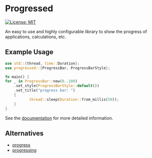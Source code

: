 # Progressed

[![License: MIT](https://img.shields.io/badge/License-MIT-yellow.svg)](https://opensource.org/licenses/MIT)

An easy to use and highly configurable library to show the progress of applications, calculations,
etc.

## Example Usage
``` rust
use std::{thread, time::Duration};
use progressed::{ProgressBar, ProgressBarStyle};

fn main() {
for _ in ProgressBar::new(0..100)
    .set_style(ProgressBarStyle::default())
    .set_title("progress bar: ")
    {
           thread::sleep(Duration::from_millis(50));
    }
}
```

See the [documentation](https://docs.rs/crate/progressed/latest) for more detailed information.

## Alternatives
- [progress](https://crates.io/crates/progress)
- [progressing](https://crates.io/crates/progressing) 
